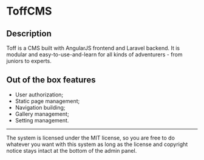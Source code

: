 # ToffCMS

## Description

Toff is a CMS built with AngularJS frontend and Laravel backend. It is modular and easy-to-use-and-learn for all kinds of adventurers - from juniors to experts.

## Out of the box features

* User authorization;
* Static page management;
* Navigation building;
* Gallery management;
* Setting management.

---

The system is licensed under the MIT license, so you are free to do whatever you want with this system as long as the license and copyright notice stays intact at the bottom of the admin panel.

